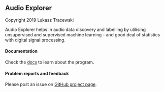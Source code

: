 ## Audio Explorer

Copyright 2019 Lukasz Tracewski

Audio Explorer helps in audio data discovery and labelling by utilising unsupervised and supervised machine learning - and good deal of statistics with digital signal processing.

#### Documentation

Check the [docs](https://tracek.github.io/audio-explorer) to learn about the program.

#### Problem reports and feedback

Please post an issue  on [GitHub project page](https://github.com/tracek/audio-explorer).

